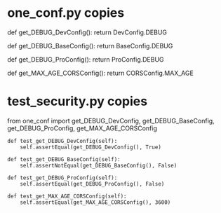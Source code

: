 # one_conf.py copies
def get_DEBUG_DevConfig():
    return DevConfig.DEBUG

def get_DEBUG_BaseConfig():
    return BaseConfig.DEBUG

def get_DEBUG_ProConfig():
    return ProConfig.DEBUG

def get_MAX_AGE_CORSConfig():
    return CORSConfig.MAX_AGE


# test_security.py copies
from one_conf import get_DEBUG_DevConfig, get_DEBUG_BaseConfig, get_DEBUG_ProConfig, get_MAX_AGE_CORSConfig

    def test_get_DEBUG_DevConfig(self):
        self.assertEqual(get_DEBUG_DevConfig(), True)
    
    def test_get_DEBUG_BaseConfig(self):
        self.assertNotEqual(get_DEBUG_BaseConfig(), False)
    
    def test_get_DEBUG_ProConfig(self):
        self.assertEqual(get_DEBUG_ProConfig(), False)
    
    def test_get_MAX_AGE_CORSConfig(self):
        self.assertEqual(get_MAX_AGE_CORSConfig(), 3600)

